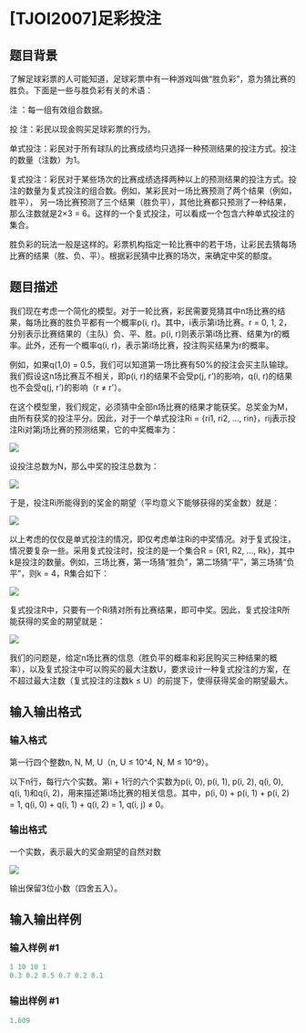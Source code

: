 # [TJOI2007]足彩投注

## 题目背景

了解足球彩票的人可能知道，足球彩票中有一种游戏叫做“胜负彩”，意为猜比赛的胜负。下面是一些与胜负彩有关的术语：

注 ：每一组有效组合数据。

投 注：彩民以现金购买足球彩票的行为。

单式投注：彩民对于所有球队的比赛成绩均只选择一种预测结果的投注方式。投注的数量（注数）为1。

复式投注：彩民对于某些场次的比赛成绩选择两种以上的预测结果的投注方式。投注的数量为复式投注的组合数。例如，某彩民对一场比赛预测了两个结果（例如，胜平）， 另一场比赛预测了三个结果（胜负平），其他比赛都只预测了一种结果，那么注数就是2×3 = 6。这样的一个复式投注，可以看成一个包含六种单式投注的集合。

胜负彩的玩法一般是这样的。彩票机构指定一轮比赛中的若干场，让彩民去猜每场比赛的结果（胜、负、平）。根据彩民猜中比赛的场次，来确定中奖的额度。

## 题目描述

我们现在考虑一个简化的模型。对于一轮比赛，彩民需要竞猜其中n场比赛的结果，每场比赛的胜负平都有一个概率p(i, r)。其中，i表示第i场比赛。r = 0, 1, 2，分别表示比赛结果的（主队）负、平、胜。p(i, r)则表示第i场比赛、结果为r的概率。此外，还有一个概率q(i, r)，表示第i场比赛，投注购买结果为r的概率。

例如，如果q(1,0) = 0.5，我们可以知道第一场比赛有50%的投注会买主队输球。我们假设这n场比赛互不相关，即p(i, r)的结果不会受p(j, r’)的影响，q(i, r)的结果也不会受q(j, r’)的影响（r ≠ r’）。

在这个模型里，我们规定，必须猜中全部n场比赛的结果才能获奖。总奖金为M，由所有获奖的投注平分。因此，对于一个单式投注Ri = {ri1, ri2, …, rin}，rij表示投注Ri对第j场比赛的预测结果，它的中奖概率为：

![](https://cdn.luogu.com.cn/upload/pic/6080.png)

设投注总数为N，那么中奖的投注总数为：

![](https://cdn.luogu.com.cn/upload/pic/6081.png)

于是，投注Ri所能得到的奖金的期望（平均意义下能够获得的奖金数）就是：

![](https://cdn.luogu.com.cn/upload/pic/6082.png)

以上考虑的仅仅是单式投注的情况，即仅考虑单注Ri的中奖情况。对于复式投注，情况要复杂一些。采用复式投注时，投注的是一个集合R = {R1, R2, …, Rk}，其中k是投注的数量。例如，三场比赛，第一场猜“胜负”，第二场猜“平”，第三场猜“负平”，则k = 4，R集合如下：

![](https://cdn.luogu.com.cn/upload/pic/6083.png)

复式投注R中，只要有一个Ri猜对所有比赛结果，即可中奖。因此，复式投注R所能获得的奖金的期望就是：

![](https://cdn.luogu.com.cn/upload/pic/6084.png)

我们的问题是，给定n场比赛的信息（胜负平的概率和彩民购买三种结果的概率），以及复式投注中可以购买的最大注数U，要求设计一种复式投注的方案，在不超过最大注数（复式投注的注数k ≤ U）的前提下，使得获得奖金的期望最大。

## 输入输出格式

### 输入格式

第一行四个整数n, N, M, U（n, U ≤ 10^4, N, M ≤ 10^9）。

以下n行，每行六个实数。第i + 1行的六个实数为p(i, 0), p(i, 1), p(i, 2), q(i, 0), q(i, 1)和q(i, 2)，用来描述第i场比赛的相关信息。其中，p(i, 0) + p(i, 1) + p(i, 2) = 1, q(i, 0) + q(i, 1) + q(i, 2) = 1, q(i, j) ≠ 0。

### 输出格式

一个实数，表示最大的奖金期望的自然对数

![](https://cdn.luogu.com.cn/upload/pic/6085.png)

输出保留3位小数（四舍五入）。

## 输入输出样例

### 输入样例 #1

```cpp
1 10 10 1
0.3 0.2 0.5 0.7 0.2 0.1
```


### 输出样例 #1

```cpp
1.609
```


